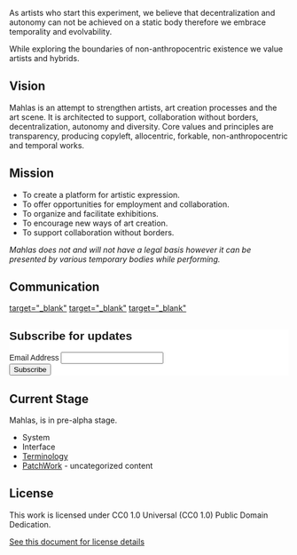 As artists who start this experiment, we believe that decentralization and autonomy can not be achieved on a static body therefore we embrace temporality and evolvability.

While exploring the boundaries of non-anthropocentric existence we value artists and hybrids.

## Vision
Mahlas is an attempt to strengthen artists, art creation processes and the art scene. It is architected to support, collaboration without borders, decentralization, autonomy and diversity. Core values and principles are transparency, producing copyleft, allocentric, forkable, non-anthropocentric and temporal works.

## Mission
* To create a platform for artistic expression.
* To offer opportunities for employment and collaboration.
* To organize and facilitate exhibitions.
* To encourage new ways of art creation.
* To support collaboration without borders.

*Mahlas does not and will not have a legal basis however it can be presented by various temporary bodies while performing.*

## Communication
<link rel="shortcut icon" type="image/x-icon" href="favicon.ico">
<link rel="stylesheet" href="https://use.fontawesome.com/releases/v5.8.2/css/all.css" integrity="sha384-oS3vJWv+0UjzBfQzYUhtDYW+Pj2yciDJxpsK1OYPAYjqT085Qq/1cq5FLXAZQ7Ay" crossorigin="anonymous">

<a href="https://twitter.com/mahlasnetwork"> target="_blank"<i class="fab fa-twitter fa-2x"></i></a> 
<a href="https://discord.gg/ZQdURSM"> target="_blank"<i class="fab fa-discord fa-2x"></i></a> 
<a href="https://t.me/mahlasnetwork"> target="_blank"<i class="fab fa-telegram-plane fa-2x"></i></a>


<link href="//cdn-images.mailchimp.com/embedcode/classic-10_7.css" rel="stylesheet" type="text/css">
<style type="text/css">
	#mc_embed_signup{background:#fff; clear:left; font:14px Helvetica,Arial,sans-serif; }
</style>
<div id="mc_embed_signup">
<form action="https://network.us20.list-manage.com/subscribe/post?u=3c57bba18406eb9f6f6e156fe&amp;id=6fe579719d" method="post" id="mc-embedded-subscribe-form" name="mc-embedded-subscribe-form" class="validate" target="_blank" novalidate>
    <div id="mc_embed_signup_scroll">
	<h2>Subscribe for updates</h2>
<div class="mc-field-group">
	<label for="mce-EMAIL">Email Address </label>
	<input type="email" value="" name="EMAIL" class="required email" id="mce-EMAIL">
</div>
	<div id="mce-responses" class="clear">
		<div class="response" id="mce-error-response" style="display:none"></div>
		<div class="response" id="mce-success-response" style="display:none"></div>
	</div>
    <div style="position: absolute; left: -5000px;" aria-hidden="true"><input type="text" name="b_3c57bba18406eb9f6f6e156fe_6fe579719d" tabindex="-1" value=""></div>
    <div class="clear"><input type="submit" value="Subscribe" name="subscribe" id="mc-embedded-subscribe" class="button"></div>
    </div>
</form>
</div>
<script type='text/javascript' src='//s3.amazonaws.com/downloads.mailchimp.com/js/mc-validate.js'></script><script type='text/javascript'>(function($) {window.fnames = new Array(); window.ftypes = new Array();fnames[0]='EMAIL';ftypes[0]='email';}(jQuery));var $mcj = jQuery.noConflict(true);</script>



## Current Stage

Mahlas, is in pre-alpha stage.

* System
* Interface
* [Terminology](/parts/terminology.md)
* [PatchWork](/parts/uncategorized) - uncategorized content


## License

This work is licensed under CC0 1.0 Universal (CC0 1.0) Public Domain Dedication.

[See this document for license details](LICENSE.MD)

